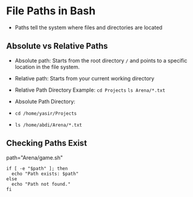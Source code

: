 # File Paths in Bash
- Paths tell the system where files and directories are located

## Absolute vs Relative Paths
- Absolute path: Starts from the root directory `/` and points to a specific location in the file system.
- Relative path: Starts from your current working directory

- Relative Path Directory Example:
`cd Projects`
`ls Arena/*.txt`

- Absolute Path Directory:
- `cd /home/yasir/Projects`
- `ls /home/abdi/Arena/*.txt`

## Checking Paths Exist

path="Arena/game.sh"
```
if [ -e "$path" ]; then
  echo "Path exists: $path"
else
  echo "Path not found."
fi
```
